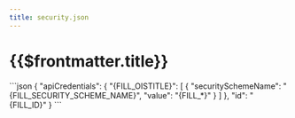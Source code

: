 ```yaml
---
title: security.json
---
```


# {{$frontmatter.title}}
<VersionWarning/>
```json
{
  "apiCredentials": {
    "{FILL_OISTITLE}": [
      {
        "securitySchemeName": "{FILL_SECURITY_SCHEME_NAME}",
        "value": "{FILL_*}"
      }
    ]
  },
  "id": "{FILL_ID}"
}
```